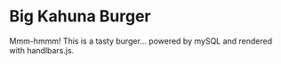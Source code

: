 # Big Kahuna Burger

Mmm-hmmm! This is a tasty burger... powered by mySQL and rendered with handlbars.js.
